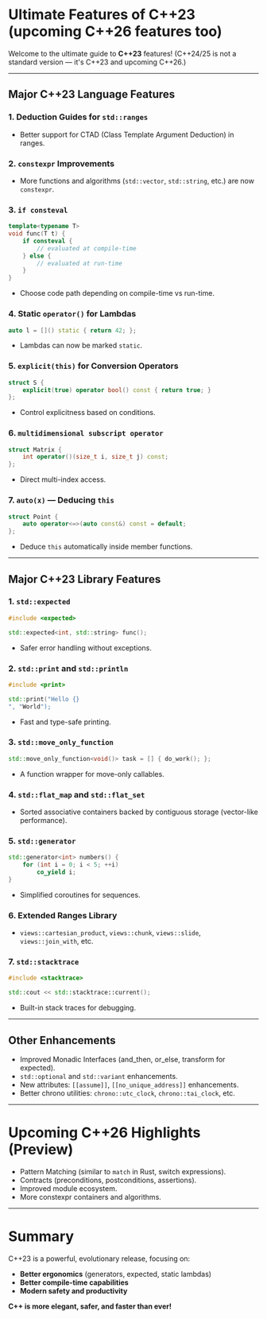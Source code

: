 # Ultimate Features of C++23 (upcoming C++26 features too)

Welcome to the ultimate guide to **C++23** features! (C++24/25 is not a standard version — it's C++23 and upcoming C++26.)

---

## Major C++23 Language Features

### 1. Deduction Guides for `std::ranges`
- Better support for CTAD (Class Template Argument Deduction) in ranges.

### 2. `constexpr` Improvements
- More functions and algorithms (`std::vector`, `std::string`, etc.) are now `constexpr`.

### 3. `if consteval`
```cpp
template<typename T>
void func(T t) {
    if consteval {
        // evaluated at compile-time
    } else {
        // evaluated at run-time
    }
}
```
- Choose code path depending on compile-time vs run-time.

### 4. Static `operator()` for Lambdas
```cpp
auto l = []() static { return 42; };
```
- Lambdas can now be marked `static`.

### 5. `explicit(this)` for Conversion Operators
```cpp
struct S {
    explicit(true) operator bool() const { return true; }
};
```
- Control explicitness based on conditions.

### 6. `multidimensional subscript operator`
```cpp
struct Matrix {
    int operator()(size_t i, size_t j) const;
};
```
- Direct multi-index access.

### 7. `auto(x)` — Deducing `this`
```cpp
struct Point {
    auto operator<=>(auto const&) const = default;
};
```
- Deduce `this` automatically inside member functions.

---

## Major C++23 Library Features

### 1. `std::expected`
```cpp
#include <expected>

std::expected<int, std::string> func();
```
- Safer error handling without exceptions.

### 2. `std::print` and `std::println`
```cpp
#include <print>

std::print("Hello {}
", "World");
```
- Fast and type-safe printing.

### 3. `std::move_only_function`
```cpp
std::move_only_function<void()> task = [] { do_work(); };
```
- A function wrapper for move-only callables.

### 4. `std::flat_map` and `std::flat_set`
- Sorted associative containers backed by contiguous storage (vector-like performance).

### 5. `std::generator`
```cpp
std::generator<int> numbers() {
    for (int i = 0; i < 5; ++i)
        co_yield i;
}
```
- Simplified coroutines for sequences.

### 6. Extended Ranges Library
- `views::cartesian_product`, `views::chunk`, `views::slide`, `views::join_with`, etc.

### 7. `std::stacktrace`
```cpp
#include <stacktrace>

std::cout << std::stacktrace::current();
```
- Built-in stack traces for debugging.

---

## Other Enhancements

- Improved Monadic Interfaces (and_then, or_else, transform for expected).
- `std::optional` and `std::variant` enhancements.
- New attributes: `[[assume]]`, `[[no_unique_address]]` enhancements.
- Better chrono utilities: `chrono::utc_clock`, `chrono::tai_clock`, etc.

---

# Upcoming C++26 Highlights (Preview)

- Pattern Matching (similar to `match` in Rust, switch expressions).
- Contracts (preconditions, postconditions, assertions).
- Improved module ecosystem.
- More constexpr containers and algorithms.

---

# Summary

C++23 is a powerful, evolutionary release, focusing on:
- **Better ergonomics** (generators, expected, static lambdas)
- **Better compile-time capabilities**
- **Modern safety and productivity**

**C++ is more elegant, safer, and faster than ever!**
